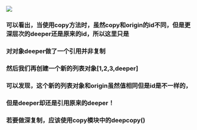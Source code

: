 ![](https://cdn.jsdelivr.net/gh/JNchengge/image@master/2.PNG)
### 可以看出，当使用copy方法时，虽然copy和origin的id不同，但是更深层次的deeper还是原来的id，所以这里只是
### 对对象deeper做了一个引用并非复制
### 然后我们再创建一个新的列表对象[1,2,3,deeper]
### 可以发现，这个新的列表对象和origin虽然值相同但是id是不一样的，
### 但是deeper却还是引用原来的deeper！
### 若要做深复制，应该使用copy模块中的deepcopy()

